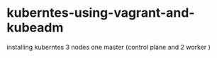 # kuberntes-using-vagrant-and-kubeadm
installing kuberntes 3 nodes one master (control plane and 2 worker )

